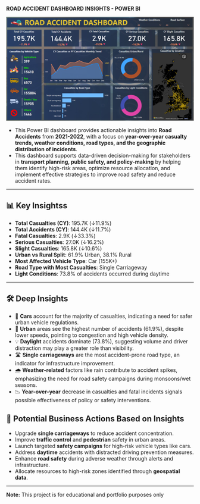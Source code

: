 **ROAD ACCIDENT DASHBOARD INSIGHTS - POWER BI**

![Data Model](https://github.com/SumanRoySR/Road-Accident-Dashboard-/blob/main/Dashboard.png)

- This Power BI dashboard provides actionable insights into **Road Accidents** from **2021-2022**, with a focus on **year-over-year casualty trends, weather conditions, road types, and the geographic distribution of incidents**.
- This dashboard supports data-driven decision-making for stakeholders in **transport planning, public safety, and policy-making** by helping them identify high-risk areas, optimize resource allocation, and implement effective strategies to improve road safety and reduce accident rates.

---

## 📊 Key Insightss

- **Total Casualties (CY)**: 195.7K (↓11.9%)
- **Total Accidents (CY)**: 144.4K (↓11.7%)  
- **Fatal Casualties**: 2.9K (↓33.3%)
- **Serious Casualties**: 27.0K (↓16.2%)
- **Slight Casualties**: 165.8K (↓10.6%)
- **Urban vs Rural Split**: 61.9% Urban, 38.1% Rural
- **Most Affected Vehicle Type**: Car (155K+)
- **Road Type with Most Casualties**: Single Carriageway
- **Light Conditions**: 73.8% of accidents occurred during daytime
  
---

## 🛠️  Deep Insights

- 🚗 **Cars** account for the majority of casualties, indicating a need for safer urban vehicle regulations.
- 🌆 **Urban** areas see the highest number of accidents (61.9%), despite lower speeds, pointing to congestion and high vehicle density.
- 💡 **Daylight** accidents dominate (73.8%), suggesting volume and driver distraction may play a greater role than visibility.
- 🛣️ **Single carriageways** are the most accident-prone road type, an indicator for infrastructure improvement.
- 🌧️ **Weather-related** factors like rain contribute to accident spikes, emphasizing the need for road safety campaigns during monsoons/wet seasons.
- 📉 **Year-over-year** decrease in casualties and fatal incidents signals possible effectiveness of policy or safety interventions.

## 🎯 Potential Business Actions Based on Insights
- Upgrade **single carriageways** to reduce accident concentration.
- Improve **traffic control** and **pedestrian** safety in urban areas.
- Launch targeted **safety campaigns** for high-risk vehicle types like cars.
- Address **daytime** accidents with distracted driving prevention measures.
- Enhance **road safety** during adverse weather through alerts and infrastructure.
- Allocate resources to high-risk zones identified through **geospatial data**.

---

**Note:** This project is for educational and portfolio purposes only










